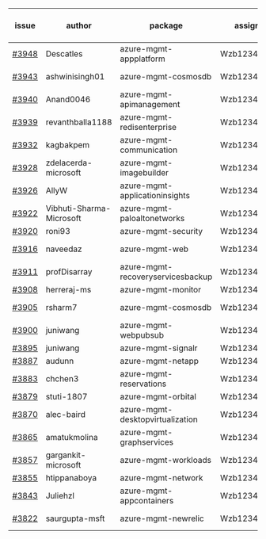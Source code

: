 | issue | author | package | assignee | bot advice | created date of issue | target release date | date from target |
| ------ | ------ | ------ | ------ | ------ | ------ | ------ | :-----: |
| [#3948](https://github.com/Azure/sdk-release-request/issues/3948) | Descatles | azure-mgmt-appplatform | Wzb123456789 |  | 03-17 | 04-28 |  |
| [#3943](https://github.com/Azure/sdk-release-request/issues/3943) | ashwinisingh01 | azure-mgmt-cosmosdb | Wzb123456789 | duplicated issue  <br> | 03-16 | 04-28 |  |
| [#3940](https://github.com/Azure/sdk-release-request/issues/3940) | Anand0046 | azure-mgmt-apimanagement | Wzb123456789 |  | 03-16 | 04-28 |  |
| [#3939](https://github.com/Azure/sdk-release-request/issues/3939) | revanthballa1188 | azure-mgmt-redisenterprise | Wzb123456789 |  | 03-16 | 04-28 |  |
| [#3932](https://github.com/Azure/sdk-release-request/issues/3932) | kagbakpem | azure-mgmt-communication | Wzb123456789 |  | 03-15 | 04-28 |  |
| [#3928](https://github.com/Azure/sdk-release-request/issues/3928) | zdelacerda-microsoft | azure-mgmt-imagebuilder | Wzb123456789 |  | 03-15 | 04-28 |  |
| [#3926](https://github.com/Azure/sdk-release-request/issues/3926) | AllyW | azure-mgmt-applicationinsights | Wzb123456789 |  | 03-13 | 04-28 |  |
| [#3922](https://github.com/Azure/sdk-release-request/issues/3922) | Vibhuti-Sharma-Microsoft | azure-mgmt-paloaltonetworks | Wzb123456789 |  | 03-10 | 04-28 |  |
| [#3920](https://github.com/Azure/sdk-release-request/issues/3920) | roni93 | azure-mgmt-security | Wzb123456789 |  | 03-10 | 03-24 |  |
| [#3916](https://github.com/Azure/sdk-release-request/issues/3916) | naveedaz | azure-mgmt-web | Wzb123456789 | new comment. | 03-10 | 03-24 |  |
| [#3911](https://github.com/Azure/sdk-release-request/issues/3911) | profDisarray | azure-mgmt-recoveryservicesbackup | Wzb123456789 | new comment. | 03-09 | 03-24 |  |
| [#3908](https://github.com/Azure/sdk-release-request/issues/3908) | herreraj-ms | azure-mgmt-monitor | Wzb123456789 |  | 03-08 | 03-24 |  |
| [#3905](https://github.com/Azure/sdk-release-request/issues/3905) | rsharm7 | azure-mgmt-cosmosdb | Wzb123456789 | duplicated issue  <br> | 03-07 | 03-24 |  |
| [#3900](https://github.com/Azure/sdk-release-request/issues/3900) | juniwang | azure-mgmt-webpubsub | Wzb123456789 |  | 03-07 | 03-24 |  |
| [#3895](https://github.com/Azure/sdk-release-request/issues/3895) | juniwang | azure-mgmt-signalr | Wzb123456789 |  | 03-07 | 03-24 |  |
| [#3887](https://github.com/Azure/sdk-release-request/issues/3887) | audunn | azure-mgmt-netapp | Wzb123456789 |  | 03-06 | 03-24 |  |
| [#3883](https://github.com/Azure/sdk-release-request/issues/3883) | chchen3 | azure-mgmt-reservations | Wzb123456789 |  | 03-03 | 03-24 |  |
| [#3879](https://github.com/Azure/sdk-release-request/issues/3879) | stuti-1807 | azure-mgmt-orbital | Wzb123456789 |  | 03-03 | 03-24 |  |
| [#3870](https://github.com/Azure/sdk-release-request/issues/3870) | alec-baird | azure-mgmt-desktopvirtualization | Wzb123456789 |  | 03-03 | 03-24 |  |
| [#3865](https://github.com/Azure/sdk-release-request/issues/3865) | amatukmolina | azure-mgmt-graphservices | Wzb123456789 |  | 03-03 | 03-24 |  |
| [#3857](https://github.com/Azure/sdk-release-request/issues/3857) | gargankit-microsoft | azure-mgmt-workloads | Wzb123456789 | Hold on | 03-02 | 03-24 |  |
| [#3855](https://github.com/Azure/sdk-release-request/issues/3855) | htippanaboya | azure-mgmt-network | Wzb123456789 |  | 03-01 | 03-24 |  |
| [#3843](https://github.com/Azure/sdk-release-request/issues/3843) | Juliehzl | azure-mgmt-appcontainers | Wzb123456789 |  | 02-28 | 03-24 |  |
| [#3822](https://github.com/Azure/sdk-release-request/issues/3822) | saurgupta-msft | azure-mgmt-newrelic | Wzb123456789 | new comment. | 02-16 | 03-24 |  |
